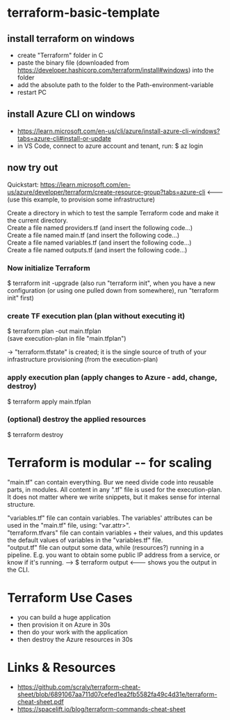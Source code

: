 # terraform-basic-template

## install terraform on windows
- create "Terraform" folder in C
- paste the binary file (downloaded from https://developer.hashicorp.com/terraform/install#windows) into the folder
- add the absolute path to the folder to the Path-environment-variable
- restart PC

## install Azure CLI on windows
- https://learn.microsoft.com/en-us/cli/azure/install-azure-cli-windows?tabs=azure-cli#install-or-update
- in VS Code, connect to azure account and tenant, run: $ az login

## now try out
 Quickstart: https://learn.microsoft.com/en-us/azure/developer/terraform/create-resource-group?tabs=azure-cli
<--- (use this example, to provision some infrastructure)


Create a directory in which to test the sample Terraform code and make it the current directory.<br>
Create a file named providers.tf (and insert the following code...)<br>
Create a file named main.tf (and insert the following code...)<br>
Create a file named variables.tf (and insert the following code...)<br>
Create a file named outputs.tf (and insert the following code...)<br>


### Now initialize Terraform
$ terraform init -upgrade
(also run "terraform init", when you have a new configuration (or using one pulled down from somewhere), run "terraform init" first)

### create TF execution plan (plan without executing it)
$ terraform plan -out main.tfplan <br>
(save execution-plan in file "main.tfplan")

-> "terraform.tfstate" is created; it is the single source of truth of your infrastructure provisioning (from the execution-plan)

### apply execution plan (apply changes to Azure - add, change, destroy)
$ terraform apply main.tfplan


### (optional) destroy the applied resources
$ terraform destroy



# Terraform is modular  --  for scaling

"main.tf" can contain everything.
Bur we need divide code into reusable parts, in modules.
All content in any ".tf" file is used for the execution-plan. It does not matter where we write snippets, but it makes sense for internal structure.

"variables.tf" file can contain variables. The variables' attributes can be used in the "main.tf" file, using: "var.attr>". <br>
"terraform.tfvars" file can contain variables + their values, and this updates the default values of variables in the "variables.tf" file. <br>
"output.tf" file can output some data, while (resources?) running in a pipeline. E.g. you want to obtain some public IP address from a service, or know if it's running.
--> $ terraform output    <--- shows you the output in the CLI.


# Terraform Use Cases

- you can build a huge application
- then provision it on Azure in 30s
- then do your work with the application
- then destroy the Azure resources in 30s




# Links & Resources
- https://github.com/scraly/terraform-cheat-sheet/blob/6891067aa711d07cefed1ea2fb5582fa49c4d31e/terraform-cheat-sheet.pdf
- https://spacelift.io/blog/terraform-commands-cheat-sheet
